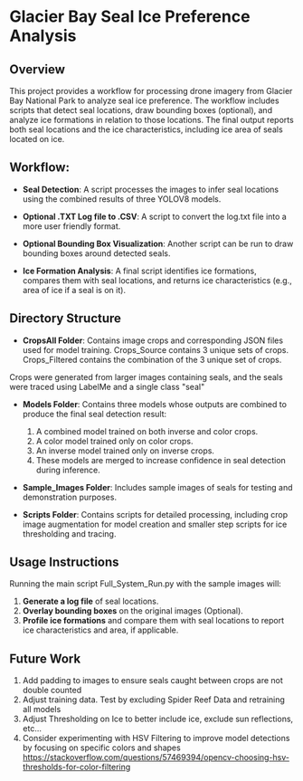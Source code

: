 # **Glacier Bay Seal Ice Preference Analysis**

## **Overview**

This project provides a workflow for processing drone imagery from Glacier Bay National Park to analyze seal ice preference. The workflow includes scripts that detect seal locations, draw bounding boxes (optional), and analyze ice formations in relation to those locations. The final output reports both seal locations and the ice characteristics, including ice area of seals located on ice.

## **Workflow:**

- **Seal Detection**: A script processes the images to infer seal locations using the combined results of three YOLOV8 models.

- **Optional .TXT Log file to .CSV**: A script to convert the log.txt file into a more user friendly format.

- **Optional Bounding Box Visualization**: Another script can be run to draw bounding boxes around detected seals.

- **Ice Formation Analysis**: A final script identifies ice formations, compares them with seal locations, and returns ice characteristics (e.g., area of ice if a seal is on it).


## **Directory Structure**

- **CropsAll Folder**: Contains image crops and corresponding JSON files used for model training. Crops_Source contains 3 unique sets of crops. Crops_Filtered contains the combination of the 3 unique set of crops. 

Crops were generated from larger images containing seals, and the seals were traced using LabelMe and a single class "seal"

- **Models Folder**: Contains three models whose outputs are combined to produce the final seal detection result:

  1. A combined model trained on both inverse and color crops.
  2. A color model trained only on color crops.
  3. An inverse model trained only on inverse crops.
  4. These models are merged to increase confidence in seal detection during inference.

- **Sample_Images Folder**: Includes sample images of seals for testing and demonstration purposes.

- **Scripts Folder**: Contains scripts for detailed processing, including crop image augmentation for model creation and smaller step scripts for ice thresholding and tracing.


## **Usage Instructions**

Running the main script Full_System_Run.py with the sample images will:
1. **Generate a log file** of seal locations.
2. **Overlay bounding boxes** on the original images (Optional).
3. **Profile ice formations** and compare them with seal locations to report ice characteristics and area, if applicable.


## **Future Work**

1. Add padding to images to ensure seals caught between crops are not double counted
2. Adjust training data. Test by excluding Spider Reef Data and retraining all models
3. Adjust Thresholding on Ice to better include ice, exclude sun reflections, etc...
4. Consider experimenting with HSV Filtering to improve model detections by focusing on specific colors and shapes
https://stackoverflow.com/questions/57469394/opencv-choosing-hsv-thresholds-for-color-filtering
